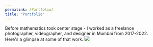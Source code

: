 ```yaml
---
permalink: /Portfolio/
title: "Portfolio"
---
```

Before mathematics took center stage - I worked as a freelance photographer, videographer, and designer in Mumbai from 2017-2022. Here's a glimpse at some of that work.
![]("https://github.com/kanak-sudo/kanak-sudo.github.io/blob/master/images/Frame%201.png")
